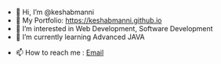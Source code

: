 - 👋 Hi, I’m @keshabmanni
- 🤵 My Portfolio: https://keshabmanni.github.io
- 👀 I’m interested in Web Development, Software Development
- 🌱 I’m currently learning Advanced JAVA
<!--- 💞️ I’m looking to collaborate on ...--->
- 📫 How to reach me : [Email](mailto:keshabmanni22@gmail.com)

<!---
keshabmanni/keshabmanni is a ✨ special ✨ repository because its `README.md` (this file) appears on your GitHub profile.
You can click the Preview link to take a look at your changes.
--->
